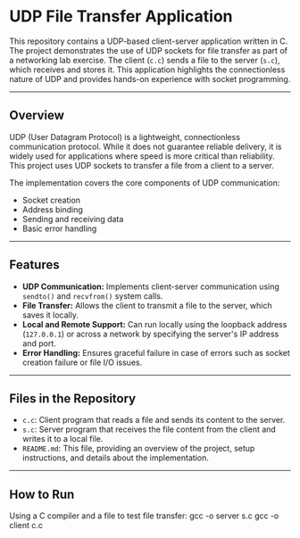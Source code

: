# UDP File Transfer Application

This repository contains a UDP-based client-server application written in C. The project demonstrates the use of UDP sockets for file transfer as part of a networking lab exercise. The client (`c.c`) sends a file to the server (`s.c`), which receives and stores it. This application highlights the connectionless nature of UDP and provides hands-on experience with socket programming.

---

## Overview

UDP (User Datagram Protocol) is a lightweight, connectionless communication protocol. While it does not guarantee reliable delivery, it is widely used for applications where speed is more critical than reliability. This project uses UDP sockets to transfer a file from a client to a server.

The implementation covers the core components of UDP communication:
- Socket creation
- Address binding
- Sending and receiving data
- Basic error handling

---

## Features

- **UDP Communication:** Implements client-server communication using `sendto()` and `recvfrom()` system calls.
- **File Transfer:** Allows the client to transmit a file to the server, which saves it locally.
- **Local and Remote Support:** Can run locally using the loopback address (`127.0.0.1`) or across a network by specifying the server's IP address and port.
- **Error Handling:** Ensures graceful failure in case of errors such as socket creation failure or file I/O issues.

---

## Files in the Repository

- `c.c`: Client program that reads a file and sends its content to the server.
- `s.c`: Server program that receives the file content from the client and writes it to a local file.
- `README.md`: This file, providing an overview of the project, setup instructions, and details about the implementation.

---

## How to Run
Using a C compiler and a file to test file transfer: 
gcc -o server s.c
gcc -o client c.c
